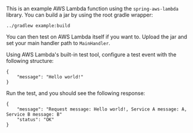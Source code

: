 This is an example AWS Lambda function using the `spring-aws-lambda`
library. You can build a jar by using the root gradle wrapper:

    ../gradlew example:build

You can then test on AWS Lambda itself if you want to. Upload the jar
and set your main handler path to `MainHandler`.

Using AWS Lambda's built-in test tool, configure a test event with the
following structure:

    {
        "message": "Hello world!"
    }

Run the test, and you should see the following response:

    {
        "message": "Request message: Hello world!, Service A message: A, Service B message: B"
        "status": "OK"
    }
